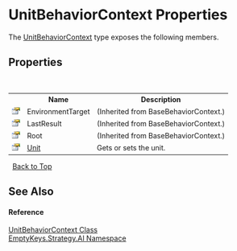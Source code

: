 # UnitBehaviorContext Properties
 

The <a href="T_EmptyKeys_Strategy_AI_UnitBehaviorContext">UnitBehaviorContext</a> type exposes the following members.


## Properties
&nbsp;<table><tr><th></th><th>Name</th><th>Description</th></tr><tr><td>![Public property](media/pubproperty.gif "Public property")</td><td>EnvironmentTarget</td><td> (Inherited from BaseBehaviorContext.)</td></tr><tr><td>![Public property](media/pubproperty.gif "Public property")</td><td>LastResult</td><td> (Inherited from BaseBehaviorContext.)</td></tr><tr><td>![Public property](media/pubproperty.gif "Public property")</td><td>Root</td><td> (Inherited from BaseBehaviorContext.)</td></tr><tr><td>![Public property](media/pubproperty.gif "Public property")</td><td><a href="P_EmptyKeys_Strategy_AI_UnitBehaviorContext_Unit">Unit</a></td><td>
Gets or sets the unit.</td></tr></table>&nbsp;
<a href="#unitbehaviorcontext-properties">Back to Top</a>

## See Also


#### Reference
<a href="T_EmptyKeys_Strategy_AI_UnitBehaviorContext">UnitBehaviorContext Class</a><br /><a href="N_EmptyKeys_Strategy_AI">EmptyKeys.Strategy.AI Namespace</a><br />